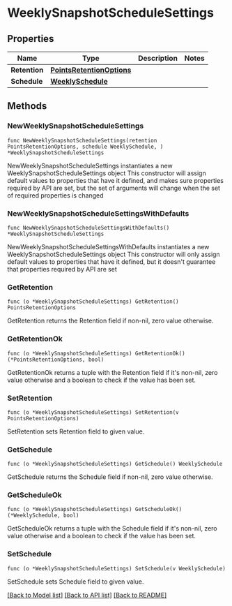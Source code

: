# WeeklySnapshotScheduleSettings

## Properties

Name | Type | Description | Notes
------------ | ------------- | ------------- | -------------
**Retention** | [**PointsRetentionOptions**](PointsRetentionOptions.md) |  | 
**Schedule** | [**WeeklySchedule**](WeeklySchedule.md) |  | 

## Methods

### NewWeeklySnapshotScheduleSettings

`func NewWeeklySnapshotScheduleSettings(retention PointsRetentionOptions, schedule WeeklySchedule, ) *WeeklySnapshotScheduleSettings`

NewWeeklySnapshotScheduleSettings instantiates a new WeeklySnapshotScheduleSettings object
This constructor will assign default values to properties that have it defined,
and makes sure properties required by API are set, but the set of arguments
will change when the set of required properties is changed

### NewWeeklySnapshotScheduleSettingsWithDefaults

`func NewWeeklySnapshotScheduleSettingsWithDefaults() *WeeklySnapshotScheduleSettings`

NewWeeklySnapshotScheduleSettingsWithDefaults instantiates a new WeeklySnapshotScheduleSettings object
This constructor will only assign default values to properties that have it defined,
but it doesn't guarantee that properties required by API are set

### GetRetention

`func (o *WeeklySnapshotScheduleSettings) GetRetention() PointsRetentionOptions`

GetRetention returns the Retention field if non-nil, zero value otherwise.

### GetRetentionOk

`func (o *WeeklySnapshotScheduleSettings) GetRetentionOk() (*PointsRetentionOptions, bool)`

GetRetentionOk returns a tuple with the Retention field if it's non-nil, zero value otherwise
and a boolean to check if the value has been set.

### SetRetention

`func (o *WeeklySnapshotScheduleSettings) SetRetention(v PointsRetentionOptions)`

SetRetention sets Retention field to given value.


### GetSchedule

`func (o *WeeklySnapshotScheduleSettings) GetSchedule() WeeklySchedule`

GetSchedule returns the Schedule field if non-nil, zero value otherwise.

### GetScheduleOk

`func (o *WeeklySnapshotScheduleSettings) GetScheduleOk() (*WeeklySchedule, bool)`

GetScheduleOk returns a tuple with the Schedule field if it's non-nil, zero value otherwise
and a boolean to check if the value has been set.

### SetSchedule

`func (o *WeeklySnapshotScheduleSettings) SetSchedule(v WeeklySchedule)`

SetSchedule sets Schedule field to given value.



[[Back to Model list]](../README.md#documentation-for-models) [[Back to API list]](../README.md#documentation-for-api-endpoints) [[Back to README]](../README.md)


